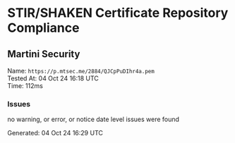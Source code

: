 # STIR/SHAKEN Certificate Repository Compliance

## Martini Security

Name: `https://p.mtsec.me/2884/QJCpPuDIhr4a.pem`\
Tested At: 04 Oct 24 16:18 UTC\
Time: 112ms

### Issues

no warning, or error, or notice date level issues were found

Generated: 04 Oct 24 16:29 UTC